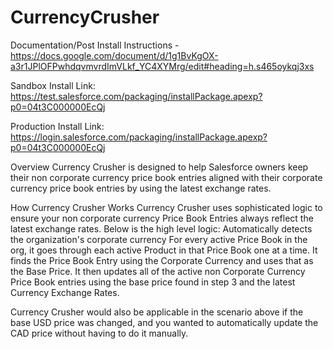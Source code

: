 # CurrencyCrusher

Documentation/Post Install Instructions - https://docs.google.com/document/d/1g1BvKgOX-a3r1JPlOFPwhdqvmvrdImVLkf_YC4XYMrg/edit#heading=h.s465oykqj3xs

Sandbox Install Link: https://test.salesforce.com/packaging/installPackage.apexp?p0=04t3C000000EcQj

Production Install Link: https://login.salesforce.com/packaging/installPackage.apexp?p0=04t3C000000EcQj

Overview
Currency Crusher is designed to help Salesforce owners keep their non corporate currency price book entries aligned with their corporate currency price book entries by using the latest exchange rates. 

How Currency Crusher Works
Currency Crusher uses sophisticated logic to ensure your non corporate currency Price Book Entries always reflect the latest exchange rates. Below is the high level logic:
Automatically detects the organization's corporate currency
For every active Price Book in the org, it goes through each active Product in that Price Book one at a time. 
It finds the Price Book Entry using the Corporate Currency and uses that as the Base Price. 
It then updates all of the active non Corporate Currency Price Book entries using the base price found in step 3 and the latest Currency Exchange Rates. 

Currency Crusher would also be applicable in the scenario above if the base USD price was changed, and you wanted to automatically update the CAD price without having to do it manually. 
